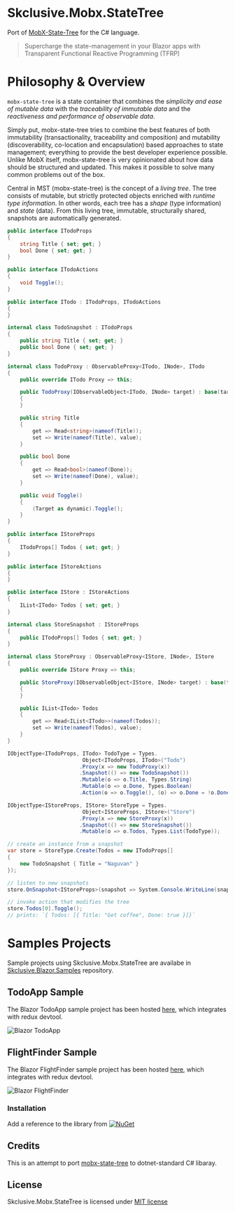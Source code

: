 Skclusive.Mobx.StateTree
=============================

Port of [MobX-State-Tree](https://github.com/mobxjs/mobx-state-tree) for the C# language.

> Supercharge the state-management in your Blazor apps with Transparent Functional Reactive Programming (TFRP)

# Philosophy & Overview

`mobx-state-tree` is a state container that combines the _simplicity and ease of mutable data_ with the _traceability of immutable data_ and the _reactiveness and performance of observable data_.

Simply put, mobx-state-tree tries to combine the best features of both immutability (transactionality, traceability and composition) and mutability (discoverability, co-location and encapsulation) based approaches to state management; everything to provide the best developer experience possible.
Unlike MobX itself, mobx-state-tree is very opinionated about how data should be structured and updated.
This makes it possible to solve many common problems out of the box.

Central in MST (mobx-state-tree) is the concept of a _living tree_. The tree consists of mutable, but strictly protected objects enriched with _runtime type information_. In other words, each tree has a _shape_ (type information) and _state_ (data).
From this living tree, immutable, structurally shared, snapshots are automatically generated.

```C#
public interface ITodoProps
{
    string Title { set; get; }
    bool Done { set; get; }
}

public interface ITodoActions
{
    void Toggle();
}

public interface ITodo : ITodoProps, ITodoActions
{
}

internal class TodoSnapshot : ITodoProps
{
    public string Title { set; get; }
    public bool Done { set; get; }
}

internal class TodoProxy : ObservableProxy<ITodo, INode>, ITodo
{
    public override ITodo Proxy => this;

    public TodoProxy(IObservableObject<ITodo, INode> target) : base(target)
    {
    }

    public string Title
    {
        get => Read<string>(nameof(Title));
        set => Write(nameof(Title), value);
    }

    public bool Done
    {
        get => Read<bool>(nameof(Done));
        set => Write(nameof(Done), value);
    }

    public void Toggle()
    {
        (Target as dynamic).Toggle();
    }
}

public interface IStoreProps
{
    ITodoProps[] Todos { set; get; }
}

public interface IStoreActions
{
}

public interface IStore : IStoreActions
{
    IList<ITodo> Todos { set; get; }
}

internal class StoreSnapshot : IStoreProps
{
    public ITodoProps[] Todos { set; get; }
}

internal class StoreProxy : ObservableProxy<IStore, INode>, IStore
{
    public override IStore Proxy => this;

    public StoreProxy(IObservableObject<IStore, INode> target) : base(target)
    {
    }

    public IList<ITodo> Todos
    {
        get => Read<IList<ITodo>>(nameof(Todos));
        set => Write(nameof(Todos), value);
    }
}

IObjectType<ITodoProps, ITodo> TodoType = Types.
                        Object<ITodoProps, ITodo>("Todo")
                       .Proxy(x => new TodoProxy(x))
                       .Snapshot(() => new TodoSnapshot())
                       .Mutable(o => o.Title, Types.String)
                       .Mutable(o => o.Done, Types.Boolean)
                       .Action(o => o.Toggle(), (o) => o.Done = !o.Done);

IObjectType<IStoreProps, IStore> StoreType = Types.
                        Object<IStoreProps, IStore>("Store")
                       .Proxy(x => new StoreProxy(x))
                       .Snapshot(() => new StoreSnapshot())
                       .Mutable(o => o.Todos, Types.List(TodoType));

// create an instance from a snapshot
var store = StoreType.Create(Todos = new ITodoProps[]
{
    new TodoSnapshot { Title = "Naguvan" }
});

// listen to new snapshots
store.OnSnapshot<IStoreProps>(snapshot => System.Console.WriteLine(snapshot));

// invoke action that modifies the tree
store.Todos[0].Toggle();
// prints: `{ Todos: [{ Title: "Get coffee", Done: true }]}`
```

# Samples Projects

Sample projects using Skclusive.Mobx.StateTree are availabe in [Skclusive.Blazor.Samples](https://github.com/skclusive/Skclusive.Blazor.Samples) repository.

## TodoApp Sample

The Blazor TodoApp sample project has been hosted [here](https://skclusive.github.io/Skclusive.Blazor.Samples/TodoApp/), which integrates with redux devtool.

![Blazor TodoApp](https://skclusive.github.io/Skclusive.Blazor.Samples/TodoApp/images/todo-app.gif)

## FlightFinder Sample

The Blazor FlightFinder sample project has been hosted [here](https://skclusive.github.io/Skclusive.Blazor.Samples/FlightFinder/), which integrates with redux devtool.

![Blazor FlightFinder](https://skclusive.github.io/Skclusive.Blazor.Samples/FlightFinder/images/flight-finder.gif)

### Installation

Add a reference to the library from [![NuGet](https://img.shields.io/nuget/v/Skclusive.Mobx.StateTree.svg)](https://www.nuget.org/packages/Skclusive.Mobx.StateTree/)

## Credits

This is an attempt to port [mobx-state-tree](https://github.com/mobxjs/mobx-state-tree) to dotnet-standard C# libaray.

## License

Skclusive.Mobx.StateTree is licensed under [MIT license](http://www.opensource.org/licenses/mit-license.php)
